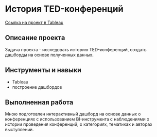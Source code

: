 # История TED-конференций
[Ссылка на проект в Tableau](https://public.tableau.com/shared/HC2S9RS5X?:display_count=n&:origin=viz_share_link)

## Описание проекта
Задача проекта - исследовать историю TED-конференций, создать дашборды на основе полученных данных.

## Инструменты и навыки
- Tableau
- построение дашбордов

## Выполненная работа
Мною подготовлен интерактивный дашборд на основе данных о конференциях с использованием BI-инструмента с наблюдениями о истории проведения конференций, о категориях, тематиках и авторах выступлений.
